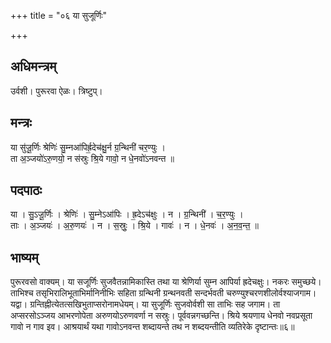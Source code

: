 +++
title = "०६ या सुजूर्णिः"

+++
## अधिमन्त्रम्
उर्वशी। पुरूरवा ऐळः। त्रिष्टुप्।

## मन्त्रः
या सु॑जू॒र्णिः श्रेणिः॑ सु॒म्नआ॑पिर्ह्र॒देच॑क्षु॒र्न ग्र॒न्थिनी॑ चर॒ण्युः ।  
ता अ॒ञ्जयो॑ऽरु॒णयो॒ न स॑स्रुः श्रि॒ये गावो॒ न धे॒नवो॑ऽनवन्त ॥

## पदपाठः
या । सु॒ऽजू॒र्णिः । श्रेणिः॑ । सु॒म्नेऽआ॑पिः । ह्र॒देऽच॑क्षुः । न । ग्र॒न्थिनी॑ । च॒र॒ण्युः ।  
ताः । अ॒ञ्जयः॑ । अ॒रु॒णयः॑ । न । स॒स्रुः॒ । श्रि॒ये । गावः॑ । न । धे॒नवः॑ । अ॒न॒व॒न्त॒ ॥

## भाष्यम्
पुरूरवसो वाक्यम्। या सजूर्णिः सुजवैतन्नामिकास्ति तथा या श्रेणिर्या सुम्न आपिर्या ह्रदेचक्षुः। नकरः समुच्छये। ताभिश्च तसृभिरालिभूताभिर्मानिनीभिः सहिता ग्रन्थिनी ग्रन्थनवती सन्दर्भवती चरुण्युश्चरणशीलोर्वश्याजगाम। यद्वा। ग्रन्तिह्नीत्येतत्सखिभुताप्सरोनामधेयम्। या सुजूर्णिः सुजवोर्वशी सा ताभिः सह जगाम। ता अप्सरसोऽञ्जय आभरणोपेता अरुणयोऽरुणवर्णा न सस्रुः। पूर्ववन्नगच्छन्ति। श्रिये श्रयणाय धेनवो नवप्रसूता गावो न गाव इव। आश्रयार्थं यथा गावोऽनवन्त शब्दायन्ते तथ न शब्दयन्तीति व्यतिरेके दृष्टान्तः॥६॥